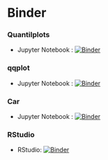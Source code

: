 # Binder

### Quantilplots
- Jupyter Notebook : [![Binder](https://mybinder.org/badge_logo.svg)](https://mybinder.org/v2/gh/ml4economics/datavis/HEAD?labpath=jupyter%2Fquantilplots.ipynb)

### qqplot
- Jupyter Notebook : [![Binder](https://mybinder.org/badge_logo.svg)](https://mybinder.org/v2/gh/ml4economics/datavis/HEAD?labpath=jupyter%2Fqqplot_examples.ipynb)

### Car
- Jupyter Notebook : [![Binder](https://mybinder.org/badge_logo.svg)](https://mybinder.org/v2/gh/ml4economics/datavis/HEAD?labpath=jupyter%2Fcar.ipynb)

### RStudio
- RStudio: [![Binder](http://mybinder.org/badge_logo.svg)](https://mybinder.org/v2/gh/ml4economics/datavis/HEAD?urlpath=rstudio)
